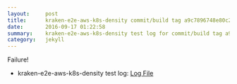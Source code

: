 ```yaml
---
layout:     post
title:      kraken-e2e-aws-k8s-density commit/build tag a9c7896748e80c20863ef31d1e3b4f419407a41b
date:       2016-09-17 01:22:58
summary:    kraken-e2e-aws-k8s-density test log for commit/build tag a9c7896748e80c20863ef31d1e3b4f419407a41b.
category:   jekyll
---
```


Failure!

- kraken-e2e-aws-k8s-density test log: [Log File](http://s3-us-west-2.amazonaws.com/kraken-e2e-logs/testlet2.kubeme.io/kraken-e2e-aws-k8s-density/3/build-log.txt)
